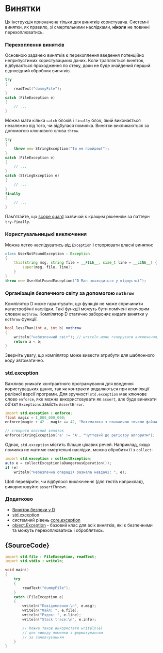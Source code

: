 # Винятки

Ця інструкція призначена тільки для винятків користувача. Системні
винятки, як правило, зі смертельними наслідками, __ніколи__ не повинні
перехоплюватись.

### Перехоплення винятків

Основною задачею винятків є перехоплення введення потенційно неприпустимих
користувацьких даних. Коли трапляється виняток, відбувається проходження
по стеку, доки не буде знайдений перший вiдповiдний обробник винятків.

```d
try
{
    readText("dummyFile");
}
catch (FileException e)
{
    // ...
}
```

Можна мати кілька `catch` блоків і `finally` блок, який виконається
незалежно від того, чи відбулася помилка. Винятки викликаються за
допомогою ключового слова `throw`.

```d
try
{
    throw new StringException("Ти не пройдеш!");
}
catch (FileException e)
{
    // ...
}
catch (StringException e)
{
    // ...
}
finally
{
    // ...
}
```

Пам'ятайте, що [scope guard](gems/scope-guards) зазвичай є кращим рішенням
за паттерн `try-finally`.

### Користувальницькі виключення

Можна легко наслідуватись від `Exception` і створювати власні винятки:

```d
class UserNotFoundException : Exception
{
    this(string msg, string file = __FILE__, size_t line = __LINE__) {
        super(msg, file, line);
    }
}
throw new UserNotFoundException("D-Man знаходиться у відпустці");
```

### Організація безпечного світу за допомогою `nothrow`

Компілятор D може гарантувати, що функція не може спричинити катастрофічні
наслідки. Такі функції можуть бути помічені ключовим словом `nothrow`.
Компілятор D статично забороняє кидати винятки у `nothrow` функції.

```d
bool lessThan(int a, int b) nothrow
{
    writeln("небезпечний світ"); // writeln може генерувати виключення, таким чином, це заборонено
    return a < b;
}
```

Зверніть увагу, що компілятор може вивести атрибути для шаблонного коду
автоматично.

### std.exception

Важливо уникати контрактного програмування для введення користувацьких
даних, так як контракти видаляються при компіляції релізної версії програми.
Для зручності `std.exception` має ключове слово `enforce`, яке можна
використовувати як `assert`, але буде виникати об'єкт `Exceptions`
замість `AssertError`.

```d
import std.exception : enforce;
float magic = 1_000_000_000;
enforce(magic + 42 - magic == 42, "Математика з плаваючою точкою файна!");

// створити власний виняток
enforce!StringException('a' != 'A', "Чуттєвий до регістру алгоритм");
```

Однак, `std.exception` містить більше цікавих речей. Наприклад, якщо
помилка не матиме смертельні наслідки, можна обробити її з `collect`:

```d
import std.exception : collectException;
auto e = collectException(aDangerousOperation());
if (e)
    writeln("Небезпечна операція зазнала невдачі: ", e);
```

Щоб перевірити, чи відбулося виключення (для тестів наприклад),
використовуйте `assertThrown`.

### Додатково

- [Виняток безпеки у D](https://dlang.org/exception-safe.html)
- [std.exception](https://dlang.org/phobos/std_exception.html)
- системний рівень [core.exception](https://dlang.org/phobos/core_exception.html)
- [object.Exception](https://dlang.org/library/object/exception.html) - базовий клас для всіх винятків, які є безпечними та можуть перехоплюватись і оброблятись.

## {SourceCode}

```d
import std.file : FileException, readText;
import std.stdio : writeln;

void main()
{
    try
    {
        readText("dummyFile");
    }
    catch (FileException e)
    {
		writeln("Повідомлення:\n", e.msg);
		writeln("Файл: ", e.file);
		writeln("Рядок: ", e.line);
		writeln("Stack trace:\n", e.info);

		// Можна також використати writeln(e)
		// для виводу помилки з форматуванням
		// за замовчуванням
    }
}
```
